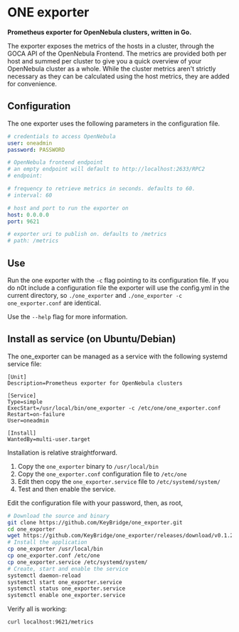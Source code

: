 # ONE exporter

**Prometheus exporter for OpenNebula clusters, written in Go.**

The exporter exposes the metrics of the hosts in a cluster, through the GOCA API of the OpenNebula Frontend. The metrics are provided both per host and summed per cluster to give you a quick overview of your OpenNebula cluster as a whole. While the cluster metrics aren't strictly necessary as they can be calculated using the host metrics, they are added for convenience.

## Configuration

The one exporter uses the following parameters in the configuration file.

```yaml
# credentials to access OpenNebula
user: oneadmin
password: PASSWORD

# OpenNebula frontend endpoint
# an empty endpoint will default to http://localhost:2633/RPC2
# endpoint:

# frequency to retrieve metrics in seconds. defaults to 60.
# interval: 60

# host and port to run the exporter on
host: 0.0.0.0
port: 9621

# exporter uri to publish on. defaults to /metrics
# path: /metrics

```

## Use

Run the one exporter with the `-c` flag pointing to its configuration file. 
If you do n0t include a configuration file the exporter will use the config.yml in the current directory, so `./one_exporter` and `./one_exporter -c one_exporter.conf` are identical.

Use the `--help` flag for more information.

## Install as service (on Ubuntu/Debian)

The one_exporter can be managed as a service with the following systemd service file:

```
[Unit]
Description=Prometheus exporter for OpenNebula clusters

[Service]
Type=simple
ExecStart=/usr/local/bin/one_exporter -c /etc/one/one_exporter.conf 
Restart=on-failure
User=oneadmin

[Install]
WantedBy=multi-user.target
```

Installation is relative straightforward. 

  1.  Copy the `one_exporter` binary to `/usr/local/bin`
  2.  Copy the `one_exporter.conf` configuration file to `/etc/one`
  2.  Edit then copy the `one_exporter.service` file to `/etc/systemd/system/`
  3.  Test and then enable the service.

Edit the configuration file with your password, then, as root, 


```sh
# Download the source and binary
git clone https://github.com/KeyBridge/one_exporter.git
cd one_exporter
wget https://github.com/KeyBridge/one_exporter/releases/download/v0.1.2/one_exporter
# Install the application
cp one_exporter /usr/local/bin
cp one_exporter.conf /etc/one
cp one_exporter.service /etc/systemd/system/
# Create, start and enable the service
systemctl daemon-reload
systemctl start one_exporter.service
systemctl status one_exporter.service
systemctl enable one_exporter.service
```

Verify all is working:

    curl localhost:9621/metrics



